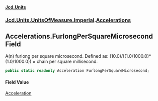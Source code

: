 #### [Jcd.Units](index.md 'index')
### [Jcd.Units.UnitsOfMeasure.Imperial](Jcd.Units.UnitsOfMeasure.Imperial.md 'Jcd.Units.UnitsOfMeasure.Imperial').[Accelerations](Accelerations.md 'Jcd.Units.UnitsOfMeasure.Imperial.Accelerations')

## Accelerations.FurlongPerSquareMicrosecond Field

A(n) furlong per square microsecond. Defined as: (10.0)/((1.0/1000.0)*(1.0/1000.0)) × chain per square millisecond.

```csharp
public static readonly Acceleration FurlongPerSquareMicrosecond;
```

#### Field Value
[Acceleration](Acceleration.md 'Jcd.Units.UnitTypes.Acceleration')